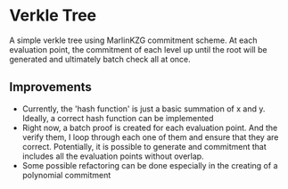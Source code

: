 # Verkle Tree
A simple verkle tree using MarlinKZG commitment scheme. At each evaluation point, the commitment of each level up until the root will be generated and ultimately batch check all at once. 

## Improvements
- Currently, the 'hash function' is just a basic summation of x and y. Ideally, a correct hash function can be implemented
- Right now, a batch proof is created for each evaluation point. And the verify them, I loop through each one of them and ensure that they are correct. Potentially, it is possible to generate and commitment that includes all the evaluation points without overlap.
- Some possible refactoring can be done especially in the creating of a polynomial commitment